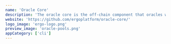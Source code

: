 ```yaml
---
name: 'Oracle Core'
description: 'The oracle core is the off-chain component that oracles who are part of an oracle pool run. This oracle core provides a HTTP API interface for reading the current protocol state & another for submitting datapoints. Once a datapoint is submited, the oracle core will automatically generate the required tx and post it as well as any other actions required for the protocol to run. This thereby allows the oracle to participate in the oracle pool protocol without any extra effort for the oracle operator.'
website: 'https://github.com/ergoplatform/oracle-core/'
logo_image: 'ergo-logo.png'
preview_image: 'oracle-pools.png'
appCategory: ['cli']
---
```

